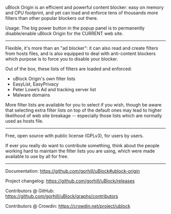 uBlock Origin is an efficient and powerful content blocker: easy on memory and CPU footprint, and yet can load and enforce tens of thousands more filters than other popular blockers out there.

Usage: The big power button in the popup panel is to permanently disable/enable uBlock Origin for the CURRENT web site.

---

Flexible, it's more than an "ad blocker": it can also read and create filters from hosts files, and is also equipped to deal with anti-content blockers which purpose is to force you to disable your blocker.

Out of the box, these lists of filters are loaded and enforced:

- uBlock Origin's own filter lists
- EasyList, EasyPrivacy
- Peter Lowe’s Ad and tracking server list
- Malware domains

More filter lists are available for you to select if you wish, though be aware that selecting extra filter lists on top of the default ones may lead to higher likelihood of web site breakage -- especially those lists which are normally used as hosts file.

---

Free, open source with public license (GPLv3), for users by users.

If ever you really do want to contribute something, think about the people working hard to maintain the filter lists you are using, which were made available to use by all for free.

---

Documentation: https://github.com/gorhill/uBlock#ublock-origin

Project changelog: https://github.com/gorhill/uBlock/releases

Contributors @ GitHub: https://github.com/gorhill/uBlock/graphs/contributors

Contributors @ Crowdin: https://crowdin.net/project/ublock